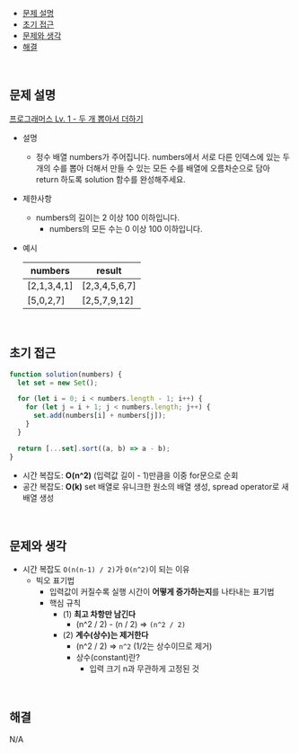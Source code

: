 - [문제 설명](#문제-설명)
- [초기 접근](#초기-접근)
- [문제와 생각](#문제와-생각)
- [해결](#해결)

<br>

## 문제 설명

[프로그래머스 Lv. 1 - 두 개 뽑아서 더하기](https://school.programmers.co.kr/learn/courses/30/lessons/68644)

- 설명
  - 정수 배열 numbers가 주어집니다. numbers에서 서로 다른 인덱스에 있는 두 개의 수를 뽑아 더해서 만들 수 있는 모든 수를 배열에 오름차순으로 담아 return 하도록 solution 함수를 완성해주세요.
- 제한사항
  - numbers의 길이는 2 이상 100 이하입니다.
    - numbers의 모든 수는 0 이상 100 이하입니다.
- 예시

  | numbers     | result        |
  | ----------- | ------------- |
  | [2,1,3,4,1] | [2,3,4,5,6,7] |
  | [5,0,2,7]   | [2,5,7,9,12]  |

<br>

## 초기 접근

```javascript
function solution(numbers) {
  let set = new Set();

  for (let i = 0; i < numbers.length - 1; i++) {
    for (let j = i + 1; j < numbers.length; j++) {
      set.add(numbers[i] + numbers[j]);
    }
  }

  return [...set].sort((a, b) => a - b);
}
```

- 시간 복잡도: **O(n^2)** (입력값 길이 - 1)만큼을 이중 for문으로 순회
- 공간 복잡도: **O(k)** set 배열로 유니크한 원소의 배열 생성, spread operator로 새 배열 생성

<br>

## 문제와 생각

- 시간 복잡도 `O(n(n-1) / 2)`가 `O(n^2)`이 되는 이유
  - 빅오 표기법
    - 입력값이 커질수록 실행 시간이 **어떻게 증가하는지**를 나타내는 표기법
    - 핵심 규칙
      - (1) **최고 차항만 남긴다**
        - (n^2 / 2) - (n / 2) => `(n^2 / 2)`
      - (2) **계수(상수)는 제거한다**
        - (n^2 / 2) => `n^2` (1/2는 상수이므로 제거)
        - 상수(constant)란?
          - 입력 크기 n과 무관하게 고정된 것

<br>

## 해결

N/A
